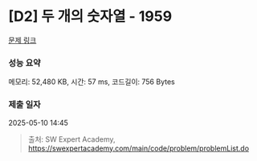 # [D2] 두 개의 숫자열 - 1959 

[문제 링크](https://swexpertacademy.com/main/code/problem/problemDetail.do?contestProbId=AV5PpoFaAS4DFAUq) 

### 성능 요약

메모리: 52,480 KB, 시간: 57 ms, 코드길이: 756 Bytes

### 제출 일자

2025-05-10 14:45



> 출처: SW Expert Academy, https://swexpertacademy.com/main/code/problem/problemList.do